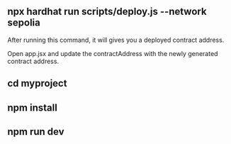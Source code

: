 ## npx hardhat run scripts/deploy.js --network sepolia
After running this command, it will gives you a deployed contract address.

Open app.jsx and update the contractAddress with the newly generated contract address.


## cd myproject
## npm install
## npm run dev